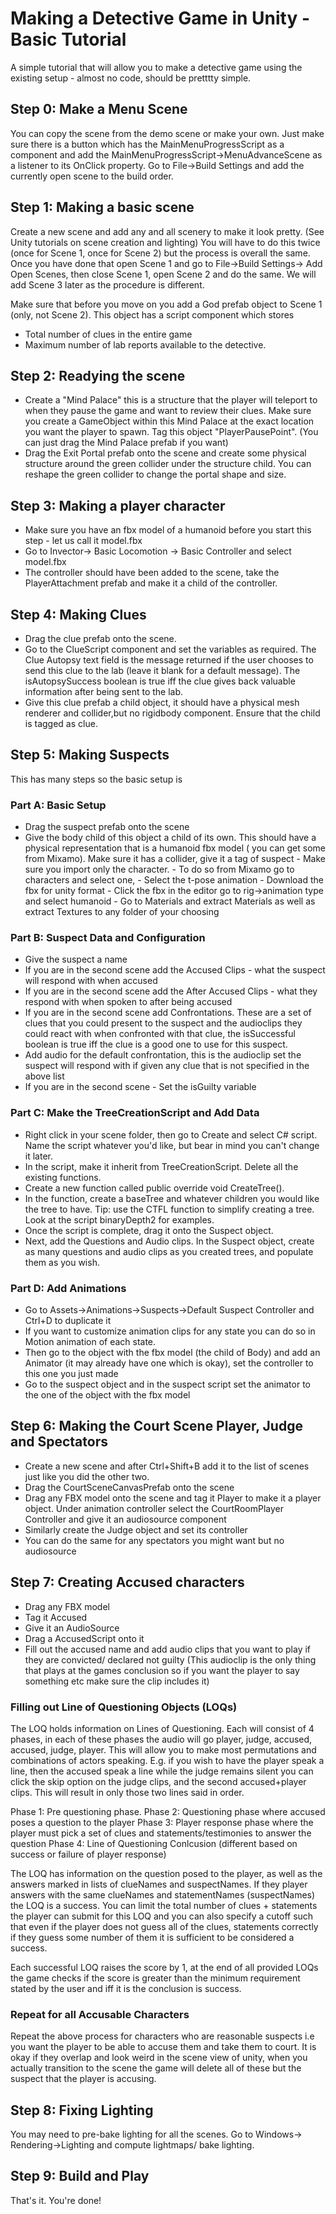 # Making a Detective Game in Unity - Basic Tutorial

  

A simple tutorial that will allow you to make a detective game using the existing setup - almost no code, should be pretttty simple.

## Step 0: Make a Menu Scene
You can copy the scene from the demo scene or make your own. Just make sure there is a button which has the MainMenuProgressScript as a component and add the MainMenuProgressScript->MenuAdvanceScene as a listener to its OnClick property. Go to File->Build Settings and add the currently open scene to the build order. 

## Step 1: Making a basic scene

Create a new scene and add any and all scenery to make it look pretty. (See Unity tutorials on scene creation and lighting)
You will have to do this twice (once for Scene 1, once for Scene 2) but the process is overall the same. 
Once you have done that open Scene 1 and go to File->Build Settings-> Add Open Scenes, then close Scene 1, open Scene 2 and do the same. We will add Scene 3 later as the procedure is different.  

  

Make sure that before you move on you add a God prefab object to Scene 1 (only, not Scene 2). This object has a script component which stores

- Total number of clues in the entire game
- Maximum number of lab reports available to the detective.

## Step 2: Readying the scene
- Create a "Mind Palace" this is a structure that the player will teleport to when they pause the game and want to review their clues. Make sure you create a GameObject within this Mind Palace at the exact location you want the player to spawn. Tag this object "PlayerPausePoint". (You can just drag the Mind Palace prefab if you want)
- Drag the Exit Portal prefab onto the scene and create some physical structure around the green collider under the structure child. You can reshape the green collider to change the portal shape and size.


## Step 3: Making a player character

- Make sure you have an fbx model of a humanoid before you start this step - let us call it model.fbx
- Go to Invector-> Basic Locomotion -> Basic Controller and select model.fbx
- The controller should have been added to the scene, take the PlayerAttachment prefab and make it a child of the controller. 


## Step 4: Making Clues
- Drag the clue prefab onto the scene. 
- Go to the ClueScript component and set the variables as required. The Clue Autopsy text field is the message returned if the user chooses to send this clue to the lab (leave it blank for a default message). The isAutopsySuccess boolean is true iff the clue gives back valuable information after being sent to the lab. 
- Give this clue prefab a child object, it should have a physical mesh renderer and collider,but no rigidbody component. Ensure that the child is tagged as clue. 
## Step 5: Making Suspects

This has many steps so the basic setup is
### Part A: Basic Setup
- Drag the suspect prefab onto the scene
- Give the body child of this object a child of its own. This should have a physical representation that is a humanoid fbx model ( you can get some from Mixamo). Make sure it has a collider, give it a tag of suspect
	  -  Make sure you import only the character. 
	  - To do so from Mixamo go to characters and select one, 
	  - Select the t-pose animation 
	  - Download the fbx for unity format
	  - Click the fbx in the editor go to rig->animation type and select humanoid
	  - Go to Materials and extract Materials as well as extract Textures to any folder of your choosing
### Part B: Suspect Data and Configuration
- Give the suspect a name
- If you are in the second scene add the Accused Clips - what the suspect will respond with when accused
- If you are in the second scene add the After Accused Clips - what they respond with when spoken to after being accused
- If you are in the second scene add Confrontations. These are a set of clues that you could present to the suspect and the audioclips they could react with when confronted with that clue, the isSuccessful boolean is true iff the clue is a good one to use for this suspect.
- Add audio for the default confrontation, this is the audioclip set the suspect will respond with if given any clue that is not specified in the above list
- If you are in the second scene - Set the isGuilty variable
### Part C: Make the TreeCreationScript and Add Data
- Right click in your scene folder, then go to Create and select C# script. Name the script whatever you'd like, but bear in mind you can't change it later.
- In the script, make it inherit from TreeCreationScript. Delete all the existing functions.
- Create a new function called public override void CreateTree(). 
- In the function, create a baseTree and whatever children you would like the tree to have. Tip: use the CTFL function to simplify creating a tree. Look at the script binaryDepth2 for examples.
- Once the script is complete, drag it onto the Suspect object. 
- Next, add the Questions and Audio clips. In the Suspect object, create as many questions and audio clips as you created trees, and populate them as you wish.


### Part D: Add Animations
- Go to Assets->Animations->Suspects->Default Suspect Controller and Ctrl+D to duplicate it
- If you want to customize animation clips for any state you can do so in Motion animation of each state. 
- Then go to the object with the fbx model (the child of Body) and add an Animator (it may already have one which is okay), set the controller to this one you just made
- Go to the suspect object and in the suspect script set the animator to the one of the object with the fbx model

## Step 6: Making the Court Scene Player, Judge and Spectators

- Create a new scene and after Ctrl+Shift+B add it to the list of scenes just like you did the other two. 
- Drag the CourtSceneCanvasPrefab onto the scene
- Drag any FBX model onto the scene and tag it Player to make it a player object. Under animation controller select the CourtRoomPlayer Controller and give it an audiosource component
- Similarly create the Judge object and set its controller
- You can do the same for any spectators you might want but no audiosource

## Step 7:  Creating Accused characters
- Drag any FBX model 
- Tag it Accused
- Give it an AudioSource
- Drag a AccusedScript onto it
- Fill out the accused name and add audio clips that you want to play if they are convicted/ declared not guilty (This audioclip is the only thing that plays at the games conclusion so if you want the player to say something etc make sure the clip includes it)

### Filling out Line of Questioning Objects (LOQs)
The LOQ holds information on Lines of Questioning. Each will consist of 4 phases, in each of these phases the audio will go player, judge, accused, accused, judge, player. This will allow you to make most permutations and combinations of actors speaking. E.g. if you wish to have the player speak a line, then the accused speak a line while the judge remains silent you can click the skip option on the judge clips, and the second accused+player clips. This will result in only those two lines said in order. 

Phase 1: Pre questioning phase. 
Phase 2: Questioning phase where accused poses a question to the player
Phase 3: Player response phase where the player must pick a set of clues and statements/testimonies to answer the question
Phase 4: Line of Questioning Conlcusion (different based on success or failure of player response)

The LOQ has information on the question posed to the player, as well as the answers marked in lists of clueNames and suspectNames. If they player answers with the same clueNames and statementNames (suspectNames) the LOQ is a success. You can limit the total number of clues + statements the player can submit for this LOQ and you can also specify a cutoff such that even if the player does not guess all of the clues, statements correctly if they guess some number of them it is sufficient to be considered a success.

Each successful LOQ raises the score by 1, at the end of all provided LOQs the game checks if the score is greater than the minimum requirement stated by the user and iff it is the conclusion is success. 

### Repeat for all Accusable Characters
Repeat the above process for characters who are reasonable suspects i.e you want the player to be able to accuse them and take them to court. It is okay if they overlap and look weird in the scene view of unity, when you actually transition to the scene the  game will delete all of these but the suspect that the player is accusing. 

## Step 8: Fixing Lighting
You may need to pre-bake lighting for all the scenes. Go to Windows-> Rendering->Lighting and compute lightmaps/ bake lighting.  

## Step 9: Build and Play
That's it. You're done!
